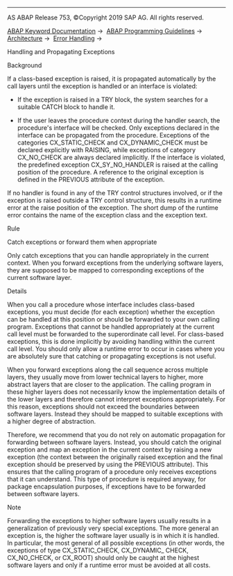   

* * *

AS ABAP Release 753, ©Copyright 2019 SAP AG. All rights reserved.

[ABAP Keyword Documentation](javascript:call_link\('abenabap.htm'\)) →  [ABAP Programming Guidelines](javascript:call_link\('abenabap_pgl.htm'\)) →  [Architecture](javascript:call_link\('abenarchitecture_guidl.htm'\)) →  [Error Handling](javascript:call_link\('abenerror_handling_guidl.htm'\)) → 

Handling and Propagating Exceptions

Background

If a class-based exception is raised, it is propagated automatically by the call layers until the exception is handled or an interface is violated:

-   If the exception is raised in a TRY block, the system searches for a suitable CATCH block to handle it.

-   If the user leaves the procedure context during the handler search, the procedure's interface will be checked. Only exceptions declared in the interface can be propagated from the procedure. Exceptions of the categories CX\_STATIC\_CHECK and CX\_DYNAMIC\_CHECK must be declared explicitly with RAISING, while exceptions of category CX\_NO\_CHECK are always declared implicitly. If the interface is violated, the predefined exception CX\_SY\_NO\_HANDLER is raised at the calling position of the procedure. A reference to the original exception is defined in the PREVIOUS attribute of the exception.

If no handler is found in any of the TRY control structures involved, or if the exception is raised outside a TRY control structure, this results in a runtime error at the raise position of the exception. The short dump of the runtime error contains the name of the exception class and the exception text.

Rule

Catch exceptions or forward them when appropriate

Only catch exceptions that you can handle appropriately in the current context. When you forward exceptions from the underlying software layers, they are supposed to be mapped to corresponding exceptions of the current software layer.

Details

When you call a procedure whose interface includes class-based exceptions, you must decide (for each exception) whether the exception can be handled at this position or should be forwarded to your own calling program. Exceptions that cannot be handled appropriately at the current call level must be forwarded to the superordinate call level. For class-based exceptions, this is done implicitly by avoiding handling within the current call level. You should only allow a runtime error to occur in cases where you are absolutely sure that catching or propagating exceptions is not useful.

When you forward exceptions along the call sequence across multiple layers, they usually move from lower technical layers to higher, more abstract layers that are closer to the application. The calling program in these higher layers does not necessarily know the implementation details of the lower layers and therefore cannot interpret exceptions appropriately. For this reason, exceptions should not exceed the boundaries between software layers. Instead they should be mapped to suitable exceptions with a higher degree of abstraction.

Therefore, we recommend that you do not rely on automatic propagation for forwarding between software layers. Instead, you should catch the original exception and map an exception in the current context by raising a new exception (the context between the originally raised exception and the final exception should be preserved by using the PREVIOUS attribute). This ensures that the calling program of a procedure only receives exceptions that it can understand. This type of procedure is required anyway, for package encapsulation purposes, if exceptions have to be forwarded between software layers.

Note

Forwarding the exceptions to higher software layers usually results in a generalization of previously very special exceptions. The more general an exception is, the higher the software layer usually is in which it is handled. In particular, the most general of all possible exceptions (in other words, the exceptions of type CX\_STATIC\_CHECK, CX\_DYNAMIC\_ CHECK, CX\_NO\_CHECK, or CX\_ROOT) should only be caught at the highest software layers and only if a runtime error must be avoided at all costs.